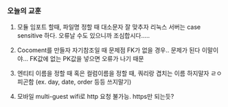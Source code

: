 ### 오늘의 교훈

1. 모듈 임포트 할때, 파일명 정할 때 대소문자 잘 맞추자
   리눅스 서버는 case sensitive 하다. 오류날 수도 있으니까 조심합시다.....

2. Cocoment를 만들자
   자기참조일 때 문제점 FK가 없을 경우.. 문제가 된다 이말이야... FK값에 없는 PK값을 넣으면 오류가 나기 때문

3. 엔티티 이름을 정할 때 혹은 컬럼이름을 정할 때, 쿼리랑 겹치는 이름 하지말자 ㄹㅇ 피곤함
   (ex. day, date, order 등등 쓰지말기)

4. 모바일 multi-guest wifi로 http 요청 불가능. https만 되는듯?